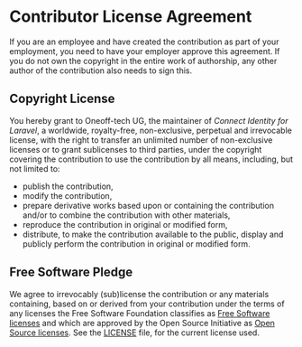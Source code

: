 # Contributor License Agreement

If you are an employee and have created the contribution as part of your employment,
you need to have your employer approve this agreement.
If you do not own the copyright in the entire work of authorship,
any other author of the contribution also needs to sign this.

## Copyright License

You hereby grant to Oneoff-tech UG, the maintainer of _Connect Identity for Laravel_,
a worldwide, royalty-free, non-exclusive, perpetual and irrevocable license,
with the right to transfer an unlimited number of non-exclusive licenses
or to grant sublicenses to third parties, under the copyright covering the contribution
to use the contribution by all means, including, but not limited to:

* publish the contribution,
* modify the contribution,
* prepare derivative works based upon or containing the contribution
  and/or to combine the contribution with other materials,
* reproduce the contribution in original or modified form,
* distribute, to make the contribution available to the public, display
  and publicly perform the contribution in original or modified form.

## Free Software Pledge

We agree to irrevocably (sub)license the contribution
or any materials containing, based on or derived from your contribution
under the terms of any licenses
the Free Software Foundation classifies as [Free Software licenses](https://www.gnu.org/licenses/license-list.html)
and which are approved by the Open Source Initiative as [Open Source licenses](http://opensource.org/licenses).
See the [LICENSE](./LICENSE) file, for the current license used.